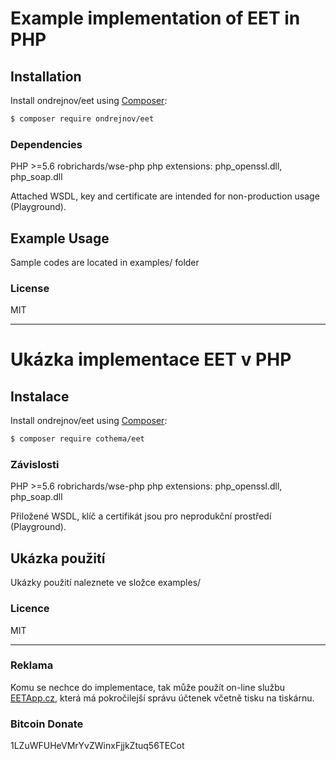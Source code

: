# Example implementation of EET in PHP

## Installation
Install ondrejnov/eet using  [Composer](http://getcomposer.org/):

```sh
$ composer require ondrejnov/eet
```

### Dependencies
PHP >=5.6
robrichards/wse-php
php extensions: php_openssl.dll, php_soap.dll

Attached WSDL, key and certificate are intended for non-production usage (Playground).

## Example Usage
Sample codes are located in examples/ folder

### License
MIT

---

# Ukázka implementace EET v PHP

## Instalace
Install ondrejnov/eet using  [Composer](http://getcomposer.org/):

```sh
$ composer require cothema/eet
```

### Závislosti
PHP >=5.6
robrichards/wse-php
php extensions: php_openssl.dll, php_soap.dll

Přiložené WSDL, klíč a certifikát jsou pro neprodukční prostředí (Playground).

## Ukázka použití
Ukázky použití naleznete ve složce examples/

### Licence
MIT

---

### Reklama
Komu se nechce do implementace, tak může použít on-line službu <a href="https://www.eetapp.cz/?utm_source=git&utm_medium=link&utm_campaign=eet">EETApp.cz</a>, která má pokročilejší správu účtenek včetně tisku na tiskárnu.

### Bitcoin Donate 
1LZuWFUHeVMrYvZWinxFjjkZtuq56TECot

